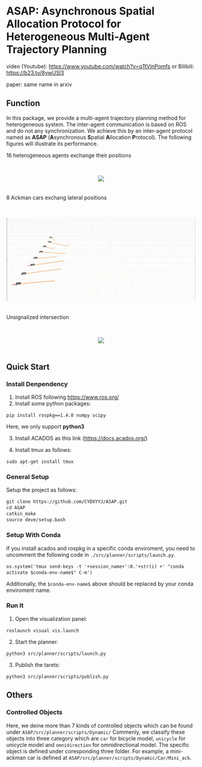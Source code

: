 
# ASAP: Asynchronous Spatial Allocation Protocol for Heterogeneous Multi-Agent Trajectory Planning

video (Youtube): https://www.youtube.com/watch?v=qTtVinPomfs
or Bilibili: https://b23.tv/8ywUSl3

paper: same name in arxiv

## Function

In this package, we provide a multi-agent trajectory planning method for heterogeneous system.
The inter-agent communication is based on ROS and do not any synchronization.
We achieve this by an inter-agent protocol named as **ASAP** (**A**synchronous **S**patial **A**llocation **P**rotocol).
The following figures will illustrate its performance.

16 heterogeneous agents exchange their positions

&nbsp;
<div align=center>
<img src="./images/16.gif" width=600>
</div>
&nbsp;

8 Ackman cars exchang lateral positions

&nbsp;
<div align=center>
<img src="./images/8.gif" width=600>
</div>
&nbsp;

Unsignalized intersection

&nbsp;
<div align=center>
<img src="./images/go.gif" width=600>
</div>
&nbsp;

## Quick Start

### Install Denpendency

1. Install ROS following https://www.ros.org/ 
2. Install some python packages:

```
pip install rospkg==1.4.0 numpy scipy
```

Here, we only support **python3**

3. Install ACADOS as this link (https://docs.acados.org/)

4. Install tmux as follows:
```
sudo apt-get install tmux
```

### General Setup

Setup the project as follows:
```
git clone https://github.com/CYDXYYJ/ASAP.git
cd ASAP
catkin_make
source deve/setup.bash
```

### Setup With Conda

If you install acados and rospkg in a specific conda enviroment, you need to uncomment the following code in `./src/planner/scripts/launch.py`.
```
os.system('tmux send-keys -t '+session_name+':0.'+str(i) +' "conda activate $conda-env-name$" C-m')
```
Additionally, the `$conda-env-name$` above should be replaced by your conda enviroment name.

### Run It

1. Open the visualization panel:
```
roslaunch visual vis.launch
```

2. Start the planner:
```
python3 src/planner/scripts/launch.py
```

3. Publish the tarets:
```
python3 src/planner/scripts/publish.py
```

## Others

### Controlled Objects

Here, we deine more than 7 kinds of controlled objects which can be found under `ASAP/src/planner/scripts/Dynamic/`
Commenly, we classify these objects into three category which are `car` for bicycle model, `unicycle` for unicycle model and `omnidirection` for omnidirectional model. 
The specific object is defined under coresponding three folder. 
For example, a mini-ackman car is defined at `ASAP/src/planner/scripts/Dynamic/Car/Mini_ack`.
